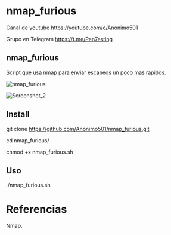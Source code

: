 # nmap_furious

Canal de youtube  https://youtube.com/c/Anonimo501

Grupo en Telegram https://t.me/Pen7esting

## nmap_furious

Script que usa nmap para enviar escaneos un poco mas rapidos.

![nmap_furious](https://user-images.githubusercontent.com/67207446/141651612-eb97c836-e90f-42d5-a0af-50b2298d7250.png)

![Screenshot_2](https://user-images.githubusercontent.com/67207446/141651968-fd031b9d-cb80-403a-be71-bda855f5f39a.png)

## Install

git clone https://github.com/Anonimo501/nmap_furious.git

cd nmap_furious/

chmod +x nmap_furious.sh

## Uso

./nmap_furious.sh

# Referencias

Nmap.

